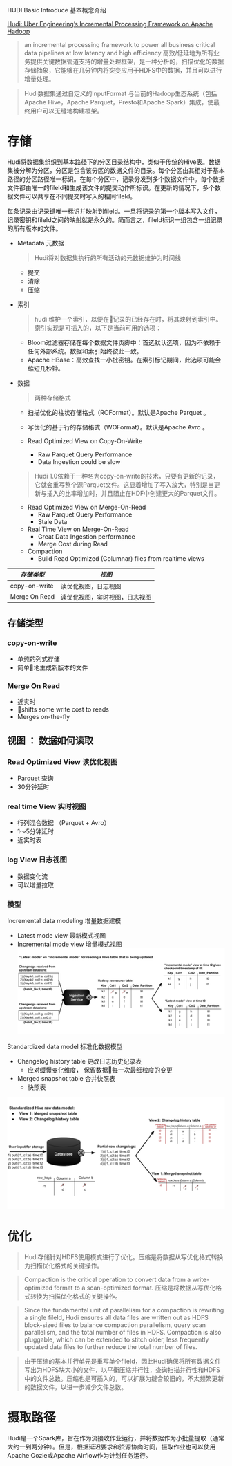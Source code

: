 HUDI Basic Introduce 基本概念介绍

[Hudi: Uber Engineering’s Incremental Processing Framework on Apache Hadoop](https://eng.uber.com/hoodie/)
> an incremental processing framework to power all business critical data pipelines at low latency and high efficiency
高效/低延地为所有业务提供关键数据管道支持的增量处理框架，是一种分析的，扫描优化的数据存储抽象，它能够在几分钟内将突变应用于HDFS中的数据，并且可以进行增量处理。

> Hudi数据集通过自定义的InputFormat 与当前的Hadoop生态系统（包括Apache Hive，Apache Parquet，Presto和Apache Spark）集成，使最终用户可以无缝地构建框架。


# 存储
Hudi将数据集组织到基本路径下的分区目录结构中，类似于传统的Hive表。数据集被分解为分区，分区是包含该分区的数据文件的目录。每个分区由其相对于基本路径的分区路径唯一标识。在每个分区中，记录分发到多个数据文件中。每个数据文件都由唯一的fileId和生成该文件的提交动作所标识。在更新的情况下，多个数据文件可以共享在不同提交时写入的相同fileId。

每条记录由记录键唯一标识并映射到fileId。一旦将记录的第一个版本写入文件，记录密钥和fileId之间的映射就是永久的。简而言之，fileId标识一组包含一组记录的所有版本的文件。
* Metadata 元数据
    >Hudi将对数据集执行的所有活动的元数据维护为时间线
   * 提交
   * 清除
   * 压缩

* 索引
    > hudi 维护一个索引，以便在记录的已经存在时，将其映射到索引中。索引实现是可插入的，以下是当前可用的选项：
    * Bloom过滤器存储在每个数据文件页脚中：首选默认选项，因为不依赖于任何外部系统。数据和索引始终彼此一致。
    * Apache HBase：高效查找一小批密钥。在索引标记期间，此选项可能会缩短几秒钟。
* 数据
    > 两种存储格式
    * 扫描优化的柱状存储格式（ROFormat）。默认是Apache Parquet 。
    * 写优化的基于行的存储格式（WOFormat）。默认是Apache Avro 。

    * Read Optimized View on Copy-On-Write
        * Raw Parquet Query Performance
        * Data Ingestion could be slow
    > Hudi 1.0依赖于一种名为copy-on-write的技术，只要有更新的记录，它就会重写整个源Parquet文件。这显着增加了写入放大，特别是当更新与插入的比率增加时，并且阻止在HDF中创建更大的Parquet文件。
    * Read Optimized View on Merge-On-Read
        * Raw Parquet Query Performance
        * Stale Data 
    * Real Time View on Merge-On-Read
        * Great Data Ingestion performance
        * Merge Cost during Read
    * Compaction
        * Build Read Optimized (Columnar) files from realtime views 




| *存储类型* | *视图* | 
| ------ | ------ | 
| copy-on-write | 读优化视图，日志视图 | 
| Merge On Read | 读优化视图，实时视图，日志视图 |

## 存储类型
### copy-on-write
* 单纯的列式存储
* 简单地生成新版本的文件

### Merge On Read
* 近实时
* shifts some write cost to reads 
* Merges on-the-fly

## 视图 ： 数据如何读取
### Read Optimized View 读优化视图
* Parquet 查询
* 30分钟延时 

### real time View 实时视图
* 行列混合数据 （Parquet + Avro）
* 1～5分钟延时
* 近实时表

### log View 日志视图
* 数据变化流
* 可以增量拉取


### 模型
Incremental data modeling 增量数据建模
* Latest mode view  最新模式视图
* Incremental mode view  增量模式视图
![Latest mode VS Incremental mode ](/hudi/Latest_mode_VS_Incremental_mode.png)

Standardized data model  标准化数据模型
* Changelog history table  更改日志历史记录表 
    * 应对缓慢变化维度， 保留数据每一次最细粒度的变更
* Merged snapshot table  合并快照表
    * 快照表

![change_log VS Snapshot](/hudi/change_log_tb.png)


# 优化
>Hudi存储针对HDFS使用模式进行了优化。压缩是将数据从写优化格式转换为扫描优化格式的关键操作。

> Compaction is the critical operation to convert data from a write-optimized format to a scan-optimized format.
压缩是将数据从写优化格式转换为扫描优化格式的关键操作。

> Since the fundamental unit of parallelism for a compaction is rewriting a single fileId, Hudi ensures all data files are written out as HDFS block-sized files to balance compaction parallelism, query scan parallelism, and the total number of files in HDFS. Compaction is also pluggable, which can be extended to stitch older, less frequently updated data files to further reduce the total number of files.

> 由于压缩的基本并行单元是重写单个fileId，因此Hudi确保将所有数据文件写出为HDFS块大小的文件，以平衡压缩并行性，查询扫描并行性和HDFS中的文件总数。压缩也是可插入的，可以扩展为缝合较旧的，不太频繁更新的数据文件，以进一步减少文件总数。

# 摄取路径
Hudi是一个Spark库，旨在作为流接收作业运行，并将数据作为小批量提取（通常大约一到两分钟）。但是，根据延迟要求和资源协商时间，摄取作业也可以使用Apache Oozie或Apache Airflow作为计划任务运行。
